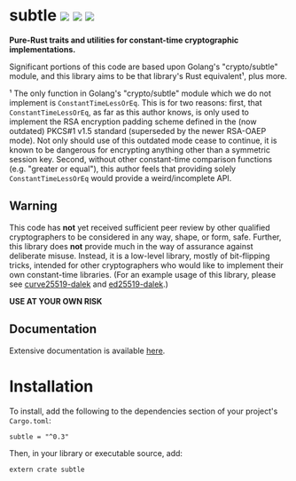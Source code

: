
# subtle  [![](https://img.shields.io/crates/v/subtle.svg)](https://crates.io/crates/subtle) [![](https://docs.rs/subtle/badge.svg)](https://docs.rs/subtle) [![](https://travis-ci.org/dalek-cryptography/subtle.svg?branch=master)](https://travis-ci.org/dalek-cryptography/subtle)

**Pure-Rust traits and utilities for constant-time cryptographic implementations.**

Significant portions of this code are based upon Golang's "crypto/subtle"
module, and this library aims to be that library's Rust equivalent¹, plus more.

¹ The only function in Golang's "crypto/subtle" module which we do not implement
is `ConstantTimeLessOrEq`.  This is for two reasons: first, that
`ConstantTimeLessOrEq`, as far as this author knows, is only used to implement
the RSA encryption padding scheme defined in the (now outdated) PKCS#1 v1.5
standard (superseded by the newer RSA-OAEP mode).  Not only should use of this
outdated mode cease to continue, it is known to be dangerous for encrypting
anything other than a symmetric session key.  Second, without other constant-time
comparison functions (e.g. "greater or equal"), this author feels that
providing solely `ConstantTimeLessOrEq` would provide a
weird/incomplete API.

## Warning

This code has **not** yet received sufficient peer review by other qualified
cryptographers to be considered in any way, shape, or form, safe.  Further, this
library does **not** provide much in the way of assurance against deliberate
misuse.  Instead, it is a low-level library, mostly of bit-flipping tricks,
intended for other cryptographers who would like to implement their own
constant-time libraries.  (For an example usage of this library, please see
[curve25519-dalek](https://github.com/dalek-cryptography/curve25519-dalek) and
[ed25519-dalek](https://github.com/dalek-cryptography/ed25519-dalek).)

**USE AT YOUR OWN RISK**

## Documentation

Extensive documentation is available [here](https://docs.rs/subtle).

# Installation

To install, add the following to the dependencies section of your project's
`Cargo.toml`:

    subtle = "^0.3"

Then, in your library or executable source, add:

    extern crate subtle
